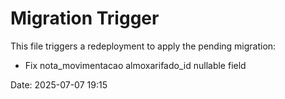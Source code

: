 # Migration Trigger

This file triggers a redeployment to apply the pending migration:
- Fix nota_movimentacao almoxarifado_id nullable field

Date: 2025-07-07 19:15